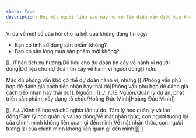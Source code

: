 ```yaml
---
share: True
description: Hỏi một người liệu sau này họ có làm điều này điều kia không là không chắc đúng
---
```

Ví dụ về một số câu hỏi cho ra kết quả không đáng tin cậy:
- Bạn có tính sử dụng sản phẩm không?
- Bạn có sẵn lòng mua sản phẩm mới không?

[[../Phân tích xu hướng/Dữ liệu cho dự đoán tin cậy về hành vi người dùng|Dữ liệu cho dự đoán tin cậy về hành vi người dùng]] hơn.

Mặc dù phỏng vấn khó có thể dự đoán hành vi, nhưng [[./Phỏng vấn phù hợp để đánh giá cách tiếp nhận hay thái độ|Phỏng vấn phù hợp để đánh giá cách tiếp nhận hay thái độ]].
Nguồn:: [[../../../Ξ Nguồn/Quản lý dự án, phát triển sản phẩm, xây dựng tổ chức/Hoàng Đức Minh|Hoàng Đức Minh]]

[[../../../Kinh tế học và chủ nghĩa tân tự do. Tâm lý học quản lý và lao động/Tâm lý học quản lý và lao động/Về mặt nhận thức, con người tương lai của chính mình không liên quan gì đến mình|Về mặt nhận thức, con người tương lai của chính mình không liên quan gì đến mình]]] ] 
